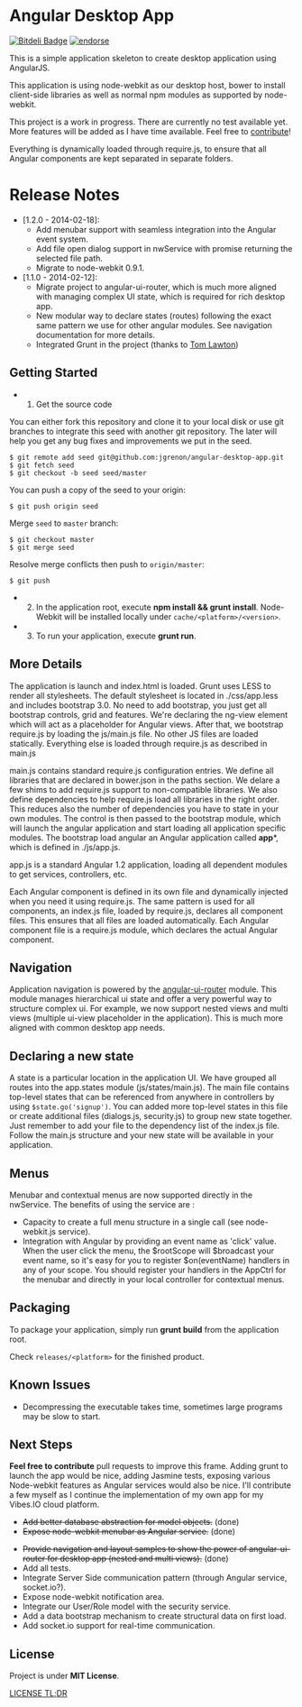 # Angular Desktop App

[![Bitdeli Badge](https://d2weczhvl823v0.cloudfront.net/jgrenon/angular-desktop-app/trend.png)](https://bitdeli.com/free "Bitdeli Badge")
[![endorse](https://api.coderwall.com/jgrenon/endorsecount.png)](https://coderwall.com/jgrenon)

This is a simple application skeleton to create desktop application using AngularJS.

This application is using node-webkit as our desktop host,
bower to install client-side libraries as well as normal npm modules as supported by node-webkit.

This project is a work in progress. There are currently no test available yet.
More features will be added as I have time available. Feel free to [contribute](https://github.com/jgrenon/angular-desktop-app#next-steps)!

Everything is dynamically loaded through require.js, to ensure that all Angular components are kept separated in separate folders.

# Release Notes

- [1.2.0 - 2014-02-18]:
    + Add menubar support with seamless integration into the Angular event system.
    + Add file open dialog support in nwService with promise returning the selected file path.
    + Migrate to node-webkit 0.9.1.
- [1.1.0 - 2014-02-12]:
    + Migrate project to angular-ui-router, which is much more aligned with managing complex UI state, which is required for rich desktop app.
    + New modular way to declare states (routes) following the exact same pattern we use for other angular modules. See navigation documentation for more details.
    + Integrated Grunt in the project (thanks to [Tom Lawton](https://github.com/talss89))


## Getting Started

- 1. Get the source code

You can either fork this repository and clone it to your local disk or use git branches to integrate this seed with another git repository. The later will help you get any bug fixes and improvements we put in the seed.

    $ git remote add seed git@github.com:jgrenon/angular-desktop-app.git
    $ git fetch seed
    $ git checkout -b seed seed/master

You can push a copy of the seed to your origin:

    $ git push origin seed

Merge `seed` to `master` branch:

    $ git checkout master
    $ git merge seed

  Resolve merge conflicts then push to `origin/master`:

    $ git push

- 2. In the application root, execute **npm install && grunt install**. Node-Webkit will be installed locally under ```cache/<platform>/<version>```.
- 3. To run your application, execute **grunt run**.


## More Details

The application is launch and index.html is loaded. Grunt uses LESS to render all stylesheets. The default stylesheet is located in
./css/app.less and includes bootstrap 3.0. No need to add bootstrap, you just get all bootstrap controls, grid and features. We're declaring the ng-view element which will act as a placeholder
for Angular views. After that, we bootstrap require.js by loading the  js/main.js file. No other JS files are loaded statically. Everything else is loaded through require.js as described in main.js

main.js contains standard require.js configuration entries. We define all libraries that are declared in bower.json in the paths section. We delare a few shims to add require.js support to
non-compatible libraries. We also define dependencies to help require.js load all libraries in the right order. This reduces also the number of dependencies you have to state in your own
modules. The control is then passed to the bootstrap module, which will launch the angular application and start loading all application specific modules. The bootstrap load angular an Angular application called **app***, which is defined in ./js/app.js.

app.js is a standard Angular 1.2 application, loading all dependent modules to get services, controllers, etc.

Each Angular component is defined in its own file and dynamically injected when you need it using require.js. The same pattern is used for all components, an index.js file, loaded by require.js, declares all component files. This ensures that all files are loaded automatically. Each Angular component file is a require.js module, which declares the actual Angular component.

## Navigation

Application navigation is powered by the [angular-ui-router](https://github.com/angular-ui/ui-router/wiki) module. This module manages hierarchical ui state and offer a very powerful way to structure complex ui. For example, we now support nested views and multi views (multiple ui-view placeholder in the application). This is much more aligned with common desktop app needs.

## Declaring a new state

A state is a particular location in the application UI. We have grouped all routes into the app.states module (js/states/main.js). The main file contains top-level states that can be referenced from anywhere in controllers by using `$state.go('signup')`. You can added more top-level states in this file or create additional files (dialogs.js, security.js) to group new state together. Just remember to add your file to the dependency list of the index.js file. Follow the main.js structure and your new state will be available in your application.

## Menus

Menubar and contextual menus are now supported directly in the nwService. The benefits of using the service are :

- Capacity to create a full menu structure in a single call (see node-webkit.js service).
- Integration with Angular by providing an event name as 'click' value. When the user click the menu, the $rootScope will $broadcast your event name, so it's easy for you to register $on(eventName) handlers in any of your scope. You should register your handlers in the AppCtrl for the menubar and directly in your local controller for contextual menus.

## Packaging

To package your application, simply run **grunt build** from the application root.

Check ```releases/<platform>``` for the finished product.

## Known Issues

- Decompressing the executable takes time, sometimes large programs may be slow to start.

## Next Steps

**Feel free to contribute** pull requests to improve this frame. Adding grunt to launch the app would be nice, adding Jasmine tests, exposing various Node-webkit features as Angular services would also be nice. I'll contribute a few myself as I continue the implementation of my own app for my Vibes.IO cloud platform.

+ ~~Add better database abstraction for model objects.~~ (done)
+ ~~Expose node-webkit menubar as Angular service.~~ (done)
- ~~Provide navigation and layout samples to show the power of angular-ui-router for desktop app (nested and multi views).~~ (done)
- Add all tests.
- Integrate Server Side communication pattern (through Angular service, socket.io?).
- Expose node-webkit notification area.
- Integrate our User/Role model with the security service.
- Add a data bootstrap mechanism to create structural data on first load.
- Add socket.io support for real-time communication.

## License

Project is under **MIT License**.

[LICENSE TL;DR](https://tldrlegal.com/license/mit-license)
